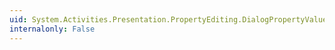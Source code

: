 ```yaml
---
uid: System.Activities.Presentation.PropertyEditing.DialogPropertyValueEditor.ShowDialog(System.Activities.Presentation.PropertyEditing.PropertyValue,System.Windows.IInputElement)
internalonly: False
---
```

